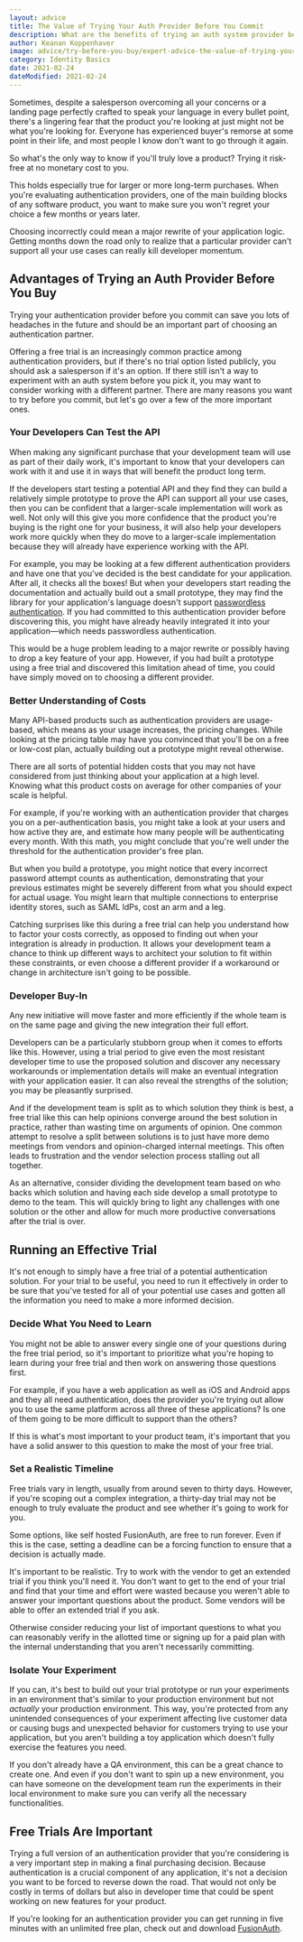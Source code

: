 ```yaml
---
layout: advice
title: The Value of Trying Your Auth Provider Before You Commit
description: What are the benefits of trying an auth system provider before you integrate?
author: Keanan Koppenhaver
image: advice/try-before-you-buy/expert-advice-the-value-of-trying-your-auth-provider-before-you-commit-header-image.png
category: Identity Basics
date: 2021-02-24
dateModified: 2021-02-24
---
```


Sometimes, despite a salesperson overcoming all your concerns or a landing page perfectly crafted to speak your language in every bullet point, there's a lingering fear that the product you're looking at just might not be what you're looking for. Everyone has experienced buyer's remorse at some point in their life, and most people I know don't want to go through it again.

So what's the only way to know if you'll truly love a product? Trying it risk-free at no monetary cost to you.

This holds especially true for larger or more long-term purchases. When you're evaluating authentication providers, one of the main building blocks of any software product, you want to make sure you won't regret your choice a few months or years later.

Choosing incorrectly could mean a major rewrite of your application logic. Getting months down the road only to realize that a particular provider can't support all your use cases can really kill developer momentum.

## Advantages of Trying an Auth Provider Before You Buy

Trying your authentication provider before you commit can save you lots of headaches in the future and should be an important part of choosing an authentication partner.

Offering a free trial is an increasingly common practice among authentication providers, but if there's no trial option listed publicly, you should ask a salesperson if it's an option. If there still isn't a way to experiment with an auth system before you pick it, you may want to consider working with a different partner. There are many reasons you want to try before you commit, but let's go over a few of the more important ones.

### Your Developers Can Test the API

When making any significant purchase that your development team will use as part of their daily work, it's important to know that your developers can work with it and use it in ways that will benefit the product long term.

If the developers start testing a potential API and they find they can build a relatively simple prototype to prove the API can support all your use cases, then you can be confident that a larger-scale implementation will work as well. Not only will this give you more confidence that the product you're buying is the right one for your business, it will also help your developers work more quickly when they do move to a larger-scale implementation because they will already have experience working with the API.

For example, you may be looking at a few different authentication providers and have one that you've decided is the best candidate for your application. After all, it checks all the boxes! But when your developers start reading the documentation and actually build out a small prototype, they may find the library for your application's language doesn't support [passwordless authentication](/docs/v1/tech/guides/passwordless/). If you had committed to this authentication provider before discovering this, you might have already heavily integrated it into your application—which needs passwordless authentication.

This would be a huge problem leading to a major rewrite or possibly having to drop a key feature of your app. However, if you had built a prototype using a free trial and discovered this limitation ahead of time, you could have simply moved on to choosing a different provider.

### Better Understanding of Costs

Many API-based products such as authentication providers are usage-based, which means as your usage increases, the pricing changes. While looking at the pricing table may have you convinced that you'll be on a free or low-cost plan, actually building out a prototype might reveal otherwise.

There are all sorts of potential hidden costs that you may not have considered from just thinking about your application at a high level. Knowing what this product costs on average for other companies of your scale is helpful.

For example, if you're working with an authentication provider that charges you on a per-authentication basis, you might take a look at your users and how active they are, and estimate how many people will be authenticating every month. With this math, you might conclude that you're well under the threshold for the authentication provider's free plan.

But when you build a prototype, you might notice that every incorrect password attempt counts as authentication, demonstrating that your previous estimates might be severely different from what you should expect for actual usage. You might learn that multiple connections to enterprise identity stores, such as SAML IdPs, cost an arm and a leg.

Catching surprises like this during a free trial can help you understand how to factor your costs correctly, as opposed to finding out when your integration is already in production. It allows your development team a chance to think up different ways to architect your solution to fit within these constraints, or even choose a different provider if a workaround or change in architecture isn't going to be possible.

### Developer Buy-In

Any new initiative will move faster and more efficiently if the whole team is on the same page and giving the new integration their full effort.

Developers can be a particularly stubborn group when it comes to efforts like this. However, using a trial period to give even the most resistant developer time to use the proposed solution and discover any necessary workarounds or implementation details will make an eventual integration with your application easier. It can also reveal the strengths of the solution; you may be pleasantly surprised. 

And if the development team is split as to which solution they think is best, a free trial like this can help opinions converge around the best solution in practice, rather than wasting time on arguments of opinion. One common attempt to resolve a split between solutions is to just have more demo meetings from vendors and opinion-charged internal meetings. This often leads to frustration and the vendor selection process stalling out all together.

As an alternative, consider dividing the development team based on who backs which solution and having each side develop a small prototype to demo to the team. This will quickly bring to light any challenges with one solution or the other and allow for much more productive conversations after the trial is over.

## Running an Effective Trial

It's not enough to simply have a free trial of a potential authentication solution. For your trial to be useful, you need to run it effectively in order to be sure that you've tested for all of your potential use cases and gotten all the information you need to make a more informed decision.

### Decide What You Need to Learn

You might not be able to answer every single one of your questions during the free trial period, so it's important to prioritize what you're hoping to learn during your free trial and then work on answering those questions first.

For example, if you have a web application as well as iOS and Android apps and they all need authentication, does the provider you're trying out allow you to use the same platform across all three of these applications? Is one of them going to be more difficult to support than the others? 

If this is what's most important to your product team, it's important that you have a solid answer to this question to make the most of your free trial.

### Set a Realistic Timeline

Free trials vary in length, usually from around seven to thirty days. However, if you're scoping out a complex integration, a thirty-day trial may not be enough to truly evaluate the product and see whether it's going to work for you.

Some options, like self hosted FusionAuth, are free to run forever. Even if this is the case, setting a deadline can be a forcing function to ensure that a decision is actually made. 

It's important to be realistic. Try to work with the vendor to get an extended trial if you think you'll need it. You don't want to get to the end of your trial and find that your time and effort were wasted because you weren't able to answer your important questions about the product. Some vendors will be able to offer an extended trial if you ask.

Otherwise consider reducing your list of important questions to what you can reasonably verify in the allotted time or signing up for a paid plan with the internal understanding that you aren't necessarily committing.

### Isolate Your Experiment

If you can, it's best to build out your trial prototype or run your experiments in an environment that's similar to your production environment but not _actually_ your production environment. This way, you're protected from any unintended consequences of your experiment affecting live customer data or causing bugs and unexpected behavior for customers trying to use your application, but you aren't building a toy application which doesn't fully exercise the features you need.

If you don't already have a QA environment, this can be a great chance to create one. And even if you don't want to spin up a new environment, you can have someone on the development team run the experiments in their local environment to make sure you can verify all the necessary functionalities.

## Free Trials Are Important

Trying a full version of an authentication provider that you're considering is a very important step in making a final purchasing decision. Because authentication is a crucial component of any application, it's not a decision you want to be forced to reverse down the road. That would not only be costly in terms of dollars but also in developer time that could be spent working on new features for your product.

If you're looking for an authentication provider you can get running in five minutes with an unlimited free plan, check out and download [FusionAuth](https://fusionauth.io/download/).
